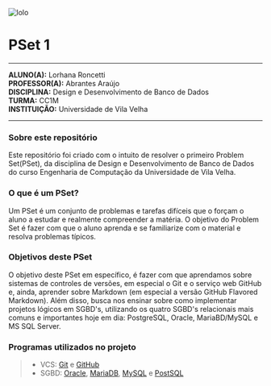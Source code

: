 ![lolo](https://user-images.githubusercontent.com/69554007/200473119-e36a7d58-37c4-4230-8a35-3de10886eda3.png)


# PSet 1
---
**ALUNO(A):** Lorhana Roncetti  
**PROFESSOR(A):** Abrantes Araújo  
**DISCIPLINA:** Design e Desenvolvimento de Banco de Dados  
**TURMA:** CC1M  
**INSTITUIÇÃO:** Universidade de Vila Velha

---

### Sobre este repositório
Este repositório foi criado com o intuito de resolver o primeiro Problem Set(PSet), da disciplina de Design e Desenvolvimento de Banco de Dados do curso Engenharia de Computação da Universidade de Vila Velha.

### O que é um PSet?
Um PSet é um conjunto de problemas e tarefas difíceis que o forçam o aluno a estudar e realmente compreender a matéria. O objetivo do Problem Set é fazer com que o aluno aprenda e se familiarize com o material e resolva problemas típicos.

### Objetivos deste PSet
O objetivo deste PSet em específico, é fazer com que aprendamos sobre sistemas de controles de versões, em especial o Git e o serviço web GitHub e, ainda, aprender sobre Markdown (em especial a versão GitHub Flavored Markdown). Além disso, busca nos ensinar sobre como implementar projetos lógicos em SGBD's, utilizando os quatro SGBD's relacionais mais comuns e importantes hoje em dia: PostgreSQL, Oracle, MariaBD/MySQL e MS SQL Server.

### Programas utilizados no projeto
  > + VCS: [Git](https://git-scm.com/) e [GitHub](https://github.com/)  
  > + SGBD: [Oracle](https://www.oracle.com/), [MariaDB](https://mariadb.org/), [MySQL](https://www.mysql.com/) e [PostSQL](https://www.postgresql.org/)
  
